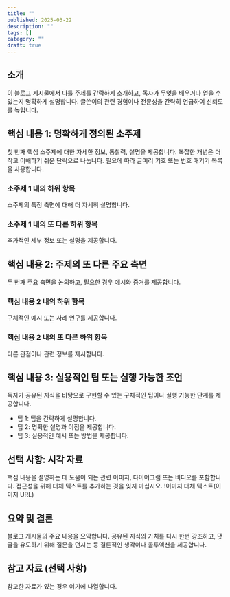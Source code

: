 ```yaml
---
title: ""
published: 2025-03-22
description: ""
tags: []
category: ""
draft: true
---
```



## 소개

이 블로그 게시물에서 다룰 주제를 간략하게 소개하고, 독자가 무엇을 배우거나 얻을 수 있는지 명확하게 설명합니다. 글쓴이의 관련 경험이나 전문성을 간략히 언급하여 신뢰도를 높입니다.

## 핵심 내용 1: 명확하게 정의된 소주제

첫 번째 핵심 소주제에 대한 자세한 정보, 통찰력, 설명을 제공합니다. 복잡한 개념은 더 작고 이해하기 쉬운 단락으로 나눕니다. 필요에 따라 글머리 기호 또는 번호 매기기 목록을 사용합니다.

### 소주제 1 내의 하위 항목

소주제의 특정 측면에 대해 더 자세히 설명합니다.

### 소주제 1 내의 또 다른 하위 항목

추가적인 세부 정보 또는 설명을 제공합니다.

## 핵심 내용 2: 주제의 또 다른 주요 측면

두 번째 주요 측면을 논의하고, 필요한 경우 예시와 증거를 제공합니다.

### 핵심 내용 2 내의 하위 항목

구체적인 예시 또는 사례 연구를 제공합니다.

### 핵심 내용 2 내의 또 다른 하위 항목

다른 관점이나 관련 정보를 제시합니다.

## 핵심 내용 3: 실용적인 팁 또는 실행 가능한 조언

독자가 공유된 지식을 바탕으로 구현할 수 있는 구체적인 팁이나 실행 가능한 단계를 제공합니다.

* 팁 1: 팁을 간략하게 설명합니다.
* 팁 2: 명확한 설명과 이점을 제공합니다.
* 팁 3: 실용적인 예시 또는 방법을 제공합니다.

## 선택 사항: 시각 자료

핵심 내용을 설명하는 데 도움이 되는 관련 이미지, 다이어그램 또는 비디오를 포함합니다. 접근성을 위해 대체 텍스트를 추가하는 것을 잊지 마십시오.
!이미지 대체 텍스트(이미지 URL)

## 요약 및 결론

블로그 게시물의 주요 내용을 요약합니다. 공유된 지식의 가치를 다시 한번 강조하고, 댓글을 유도하기 위해 질문을 던지는 등 결론적인 생각이나 콜투액션을 제공합니다.

## 참고 자료 (선택 사항)

참고한 자료가 있는 경우 여기에 나열합니다.
